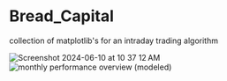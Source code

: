 # Bread_Capital
collection of matplotlib's for an intraday trading algorithm

![Screenshot 2024-06-10 at 10 37 12 AM](https://github.com/jimmmmmmmmmmmy/Bread_Capital/assets/143036559/b9054069-b65d-417b-920f-26bca6b7dfeb)
![monthly performance overview (modeled)](https://github.com/jimmmmmmmmmmmy/Bread_Capital/assets/143036559/c0bc33ce-82a8-49b1-ab1f-52166055eda7)
